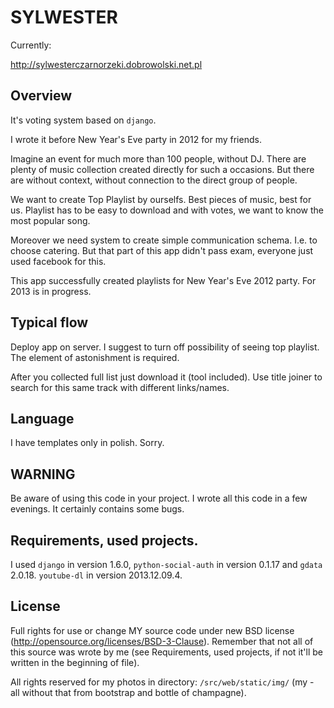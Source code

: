 SYLWESTER
=========

Currently:

http://sylwesterczarnorzeki.dobrowolski.net.pl

Overview
--------

It's voting system based on `django`.

I wrote it before New Year's Eve party in 2012 for my friends.


Imagine an event for much more than 100 people, without DJ.
There are plenty of music collection created directly for such a occasions.
But there are without context, without connection to
the direct group of people.

We want to create Top Playlist by ourselfs. Best pieces of music, best for us.
Playlist has to be easy to download and with votes,
         we want to know the most popular song.

Moreover we need system to create simple communication schema.
I.e. to choose catering. But that part of this app didn't pass exam,
everyone just used facebook for this.

This app successfully created playlists for New Year's Eve 2012 party.
For 2013 is in progress.


Typical flow
------------

Deploy app on server. I suggest to turn off possibility of seeing
top playlist.
The element of astonishment is required. 

After you collected full list just download it (tool included).
Use title joiner to search for this same track with different links/names.


Language
--------

I have templates only in polish. Sorry.


WARNING
-------

Be aware of using this code in your project.
I wrote all this code in a few evenings.
It certainly contains some bugs.


Requirements, used projects.
----------------------------

I used `django` in version 1.6.0, `python-social-auth` in version 0.1.17
and `gdata` 2.0.18. `youtube-dl` in version 2013.12.09.4.


License
-------

Full rights for use or change MY source code under new BSD license
(http://opensource.org/licenses/BSD-3-Clause).
    Remember that not all of this source was wrote by me
(see Requirements, used projects,
 if not it'll be written in the beginning of file).

All rights reserved for my photos in directory:
`/src/web/static/img/`
(my - all without that from bootstrap and bottle of champagne).

